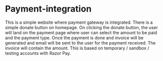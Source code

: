 # Payment-integration

This is a simple website where payment gateway is integrated. There is a simple donate button on homepage. On clicking the donate button, the user will land on the payment page where user can select the amount to be paid and the payment type. Once the payment is done and invoice will be generated and email will be sent to the user for the payment received. The invoice will contain the amount. This is based on temporary / sandbox / testing accounts with Razor Pay.